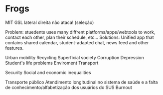 # Frogs

MIT GSL lateral direita não ataca! (seleção)

Problem: stuedents uses many diffrent platforms/apps/webtools to work, contact each other, plan their schedule, etc...
Solutions: Unified app that contains shared calendar, student-adapted chat, news feed and other features. 

Urban mobility
Recycling 
Superficial society
Corruption
Depression
Student's life problems
Enviroment
Transport

Security
Social and economic inequalities

Transporte público
Atendimento longitudinal no sistema de saúde e a falta de conhecimento/alfabetização dos usuários do SUS
Burnout
